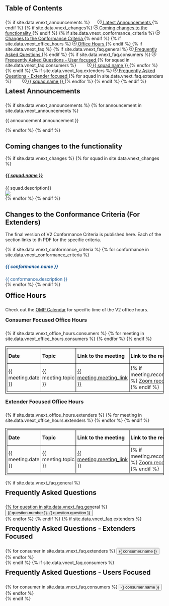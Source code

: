 ---
---

<!-- SPDX-License-Identifier: CC-BY-4.0 -->
<!-- Copyright Contributors to the Zowe project. -->

<style>
table, th, td {
  border: 1px solid black;
  padding: 4px;
}

.faq-hide {
  display: none;
}

.bluebackground.conformance-criteria h5, .bluebackground.conformance-criteria .card-text, .bluebackground.conformance-criteria .card-body {
  color: #145391;
}

p .card-black {
  color: black;
}
</style>
<script src="https://cdn.jsdelivr.net/remarkable/1.7.1/remarkable.min.js"></script>

<section class="whitebackground">
  <h1 id="download" style="margin-bottom: 1.5rem">Table of Contents</h1>

  <div class="d-flex flex-column">
      {% if site.data.vnext_announcements %}
        <a href="#latest-announcements" class="card-link" style="margin-left: 1.25rem">
        <svg width="1em" height="1em" viewBox="0 0 16 16" class="bi bi-arrow-right-circle" fill="currentColor" xmlns="http://www.w3.org/2000/svg"> <path fill-rule="evenodd" d="M8 15A7 7 0 1 0 8 1a7 7 0 0 0 0 14zm0 1A8 8 0 1 0 8 0a8 8 0 0 0 0 16z"/> <path fill-rule="evenodd" d="M7.646 11.354a.5.5 0 0 1 0-.708L10.293 8 7.646 5.354a.5.5 0 1 1 .708-.708l3 3a.5.5 0 0 1 0 .708l-3 3a.5.5 0 0 1-.708 0z"/> <path fill-rule="evenodd" d="M4.5 8a.5.5 0 0 1 .5-.5h5a.5.5 0 0 1 0 1H5a.5.5 0 0 1-.5-.5z"/></svg>
        Latest Announcements 
        </a>
      {% endif %}
      {% if site.data.vnext_changes%}
        <a href="#coming-changes" class="card-link">
        <svg width="1em" height="1em" viewBox="0 0 16 16" class="bi bi-arrow-right-circle" fill="currentColor" xmlns="http://www.w3.org/2000/svg"> <path fill-rule="evenodd" d="M8 15A7 7 0 1 0 8 1a7 7 0 0 0 0 14zm0 1A8 8 0 1 0 8 0a8 8 0 0 0 0 16z"/> <path fill-rule="evenodd" d="M7.646 11.354a.5.5 0 0 1 0-.708L10.293 8 7.646 5.354a.5.5 0 1 1 .708-.708l3 3a.5.5 0 0 1 0 .708l-3 3a.5.5 0 0 1-.708 0z"/> <path fill-rule="evenodd" d="M4.5 8a.5.5 0 0 1 .5-.5h5a.5.5 0 0 1 0 1H5a.5.5 0 0 1-.5-.5z"/></svg>
        Coming changes to the functionality
        </a>
      {% endif %}
      {% if site.data.vnext_conformance_criteria %}
        <a href="#conformance-changes" class="card-link">
        <svg width="1em" height="1em" viewBox="0 0 16 16" class="bi bi-arrow-right-circle" fill="currentColor" xmlns="http://www.w3.org/2000/svg"> <path fill-rule="evenodd" d="M8 15A7 7 0 1 0 8 1a7 7 0 0 0 0 14zm0 1A8 8 0 1 0 8 0a8 8 0 0 0 0 16z"/> <path fill-rule="evenodd" d="M7.646 11.354a.5.5 0 0 1 0-.708L10.293 8 7.646 5.354a.5.5 0 1 1 .708-.708l3 3a.5.5 0 0 1 0 .708l-3 3a.5.5 0 0 1-.708 0z"/> <path fill-rule="evenodd" d="M4.5 8a.5.5 0 0 1 .5-.5h5a.5.5 0 0 1 0 1H5a.5.5 0 0 1-.5-.5z"/></svg>
        Changes to the Conformance Criteria
        </a>
      {% endif %}
      {% if site.data.vnext_office_hours %}
        <a href="#office-hours" class="card-link">
        <svg width="1em" height="1em" viewBox="0 0 16 16" class="bi bi-arrow-right-circle" fill="currentColor" xmlns="http://www.w3.org/2000/svg"> <path fill-rule="evenodd" d="M8 15A7 7 0 1 0 8 1a7 7 0 0 0 0 14zm0 1A8 8 0 1 0 8 0a8 8 0 0 0 0 16z"/> <path fill-rule="evenodd" d="M7.646 11.354a.5.5 0 0 1 0-.708L10.293 8 7.646 5.354a.5.5 0 1 1 .708-.708l3 3a.5.5 0 0 1 0 .708l-3 3a.5.5 0 0 1-.708 0z"/> <path fill-rule="evenodd" d="M4.5 8a.5.5 0 0 1 .5-.5h5a.5.5 0 0 1 0 1H5a.5.5 0 0 1-.5-.5z"/></svg>
        Office Hours
        </a>
      {% endif %}
      {% if site.data.vnext_faq %}
        {% if site.data.vnext_faq.general %}
          <a href="#faq" class="card-link">
          <svg width="1em" height="1em" viewBox="0 0 16 16" class="bi bi-arrow-right-circle" fill="currentColor" xmlns="http://www.w3.org/2000/svg"> <path fill-rule="evenodd" d="M8 15A7 7 0 1 0 8 1a7 7 0 0 0 0 14zm0 1A8 8 0 1 0 8 0a8 8 0 0 0 0 16z"/> <path fill-rule="evenodd" d="M7.646 11.354a.5.5 0 0 1 0-.708L10.293 8 7.646 5.354a.5.5 0 1 1 .708-.708l3 3a.5.5 0 0 1 0 .708l-3 3a.5.5 0 0 1-.708 0z"/> <path fill-rule="evenodd" d="M4.5 8a.5.5 0 0 1 .5-.5h5a.5.5 0 0 1 0 1H5a.5.5 0 0 1-.5-.5z"/></svg>
          Frequently Asked Questions
          </a>
        {% endif %}
        {% if site.data.vnext_faq.consumers %} 
          <a href="#faq-users" class="card-link">
          <svg width="1em" height="1em" viewBox="0 0 16 16" class="bi bi-arrow-right-circle" fill="currentColor" xmlns="http://www.w3.org/2000/svg"> <path fill-rule="evenodd" d="M8 15A7 7 0 1 0 8 1a7 7 0 0 0 0 14zm0 1A8 8 0 1 0 8 0a8 8 0 0 0 0 16z"/> <path fill-rule="evenodd" d="M7.646 11.354a.5.5 0 0 1 0-.708L10.293 8 7.646 5.354a.5.5 0 1 1 .708-.708l3 3a.5.5 0 0 1 0 .708l-3 3a.5.5 0 0 1-.708 0z"/> <path fill-rule="evenodd" d="M4.5 8a.5.5 0 0 1 .5-.5h5a.5.5 0 0 1 0 1H5a.5.5 0 0 1-.5-.5z"/></svg>
          Frequently Asked Questions - User focused
          </a>
          {% for squad in site.data.vnext_faq.consumers %}
            <a href="#{{ squad.id }}-hours" class="card-link" style="margin-left: 30px;">
            <svg width="1em" height="1em" viewBox="0 0 16 16" class="bi bi-arrow-right-circle" fill="currentColor" xmlns="http://www.w3.org/2000/svg"> <path fill-rule="evenodd" d="M8 15A7 7 0 1 0 8 1a7 7 0 0 0 0 14zm0 1A8 8 0 1 0 8 0a8 8 0 0 0 0 16z"/> <path fill-rule="evenodd" d="M7.646 11.354a.5.5 0 0 1 0-.708L10.293 8 7.646 5.354a.5.5 0 1 1 .708-.708l3 3a.5.5 0 0 1 0 .708l-3 3a.5.5 0 0 1-.708 0z"/> <path fill-rule="evenodd" d="M4.5 8a.5.5 0 0 1 .5-.5h5a.5.5 0 0 1 0 1H5a.5.5 0 0 1-.5-.5z"/></svg>
            {{ squad.name }}
            </a>          
          {% endfor %}
        {% endif %}
        {% if site.data.vnext_faq.extenders %}
          <a href="#faq-extenders" class="card-link">
          <svg width="1em" height="1em" viewBox="0 0 16 16" class="bi bi-arrow-right-circle" fill="currentColor" xmlns="http://www.w3.org/2000/svg"> <path fill-rule="evenodd" d="M8 15A7 7 0 1 0 8 1a7 7 0 0 0 0 14zm0 1A8 8 0 1 0 8 0a8 8 0 0 0 0 16z"/> <path fill-rule="evenodd" d="M7.646 11.354a.5.5 0 0 1 0-.708L10.293 8 7.646 5.354a.5.5 0 1 1 .708-.708l3 3a.5.5 0 0 1 0 .708l-3 3a.5.5 0 0 1-.708 0z"/> <path fill-rule="evenodd" d="M4.5 8a.5.5 0 0 1 .5-.5h5a.5.5 0 0 1 0 1H5a.5.5 0 0 1-.5-.5z"/></svg>
          Frequently Asked Questions - Extender focused
          </a>
          {% for squad in site.data.vnext_faq.extenders %}
            <a href="#{{ squad.id }}-hours" class="card-link" style="margin-left: 30px;">
            <svg width="1em" height="1em" viewBox="0 0 16 16" class="bi bi-arrow-right-circle" fill="currentColor" xmlns="http://www.w3.org/2000/svg"> <path fill-rule="evenodd" d="M8 15A7 7 0 1 0 8 1a7 7 0 0 0 0 14zm0 1A8 8 0 1 0 8 0a8 8 0 0 0 0 16z"/> <path fill-rule="evenodd" d="M7.646 11.354a.5.5 0 0 1 0-.708L10.293 8 7.646 5.354a.5.5 0 1 1 .708-.708l3 3a.5.5 0 0 1 0 .708l-3 3a.5.5 0 0 1-.708 0z"/> <path fill-rule="evenodd" d="M4.5 8a.5.5 0 0 1 .5-.5h5a.5.5 0 0 1 0 1H5a.5.5 0 0 1-.5-.5z"/></svg>
            {{ squad.name }}
            </a>        
          {% endfor %}
        {% endif %}
      {% endif %}
  </div>

  <div>
    <h2 style="margin-bottom: 1.5rem; margin-top: 2%" id="latest-announcements">Latest Announcements</h2>
    {% if site.data.vnext_announcements %}
      {% for announcement in site.data.vnext_announcements %}
      <p class="md-transform">{{ announcement.announcement }}</p>
      {% endfor %}
    {% endif %}
  </div>

  <h2 id="coming-changes">Coming changes to the functionality</h2>
  {% if site.data.vnext_changes %}
    {% for squad in site.data.vnext_changes %}
      <div class="card mb-3">
        <div class="card-body">
          <div class="d-flex align-items-baseline">
            <h5 class="text-left"><a href="{{ squad.homepage_link }}">{{ squad.name }}</a></h5>
          </div>
          <div class="row">
            <div class="col-md-7 col-sm order-last order-sm-first md-transform">
              {{ squad.description}}
            </div>
            <div class="col-md-3 col-sm order-first order-sm-last">
              <img class="image-zowe-use" src="{{ squad.image }}">
            </div>
          </div>
        </div>
      </div>
    {% endfor %}
  {% endif %}

<section class="bluebackground conformance-criteria">

  <h2 id="conformance-changes">Changes to the Conformance Criteria (For Extenders) </h2>

  <p>The final version of V2 Conformance Criteria is published here. Each of the section links to th PDF for the specific criteria.</p>

  {% if site.data.vnext_conformance_criteria %}
    {% for conformance in site.data.vnext_conformance_criteria %}
      <div class="card mb-3">
        <div class="card-body">
          <div class="d-flex align-items-baseline">
            <h5 class="text-left">{{ conformance.name }}</h5>
          </div>
          <div class="md-transform">{{ conformance.description }}</div>
        </div>
      </div>
    {% endfor %}
  {% endif %}
</section>

<section class="whitebackground">
  <div id="office-hours">
    <h2 style="margin-bottom: 1.5rem; margin-top: 2%">Office Hours</h2>
    <p>Check out the <a href="https://lists.openmainframeproject.org/g/zowe-dev/calendar">OMP Calendar</a> for specific time of the V2 office hours.</p>
    <h3 style="margin-bottom: 1.5rem; margin-top: 2%">Consumer Focused Office Hours</h3>
    <table>
    <tr>
    <td><b>Date</b></td>
    <td><b>Topic</b></td>
    <td><b>Link to the meeting</b></td>
    <td><b>Link to the recording</b></td>
    <td><b>Links to the materials</b></td>
    </tr>
    {% if site.data.vnext_office_hours.consumers %}
      {% for meeting in site.data.vnext_office_hours.consumers %}
        <tr>
          <td>{{ meeting.date }}</td>
          <td>{{ meeting.topic }}</td>
          <td><a href="{{ meeting.meeting_link }}">{{ meeting.meeting_link }}</a></td>
          <td>
            {% if meeting.recording_link %}
              <a href="{{ meeting.recording_link }}">Zoom recording</a>
            {% endif %}
          </td>
          <td>
            {% if meeting.materials_link %}
              <a href="{{ meeting.materials_link }}">Presentation</a>
            {% endif %}
          </td>
        </tr>
      {% endfor %}
    {% endif %}
    </table>
    <h3 style="margin-bottom: 1.5rem; margin-top: 2%">Extender Focused Office Hours</h3>
    <table>
    <tr>
    <td><b>Date</b></td>
    <td><b>Topic</b></td>
    <td><b>Link to the meeting</b></td>
    <td><b>Link to the recording</b></td>
    <td><b>Links to the materials</b></td>
    </tr>
    {% if site.data.vnext_office_hours.extenders %}
      {% for meeting in site.data.vnext_office_hours.extenders %}
        <tr>
          <td>{{ meeting.date }}</td>
          <td>{{ meeting.topic }}</td>
          <td><a href="{{ meeting.meeting_link }}">{{ meeting.meeting_link }}</a></td>
          <td>
            {% if meeting.recording_link %}
              <a href="{{ meeting.recording_link }}">Zoom recording</a>
            {% endif %}
          </td>
          <td>
            {% if meeting.materials_link %}
              <a href="{{ meeting.materials_link }}">Presentation</a>
            {% endif %}
          </td>
        </tr>
      {% endfor %}
    {% endif %}
    </table>
  </div>

</section>

<section class="bluebackground">

  <script>
    function toggle(id) {
      var x = document.getElementById(id);
      if (x.className.indexOf("faq-hide") == -1) {
        x.className += " faq-hide";
      } else {
        x.className = x.className.replace(" faq-hide", "");
      }
    }
  </script>

  <div>
    {% if site.data.vnext_faq.general %}
      <h2 style="margin-bottom: 1.5rem; margin-top: 2%" id="faq">Frequently Asked Questions</h2>
      {% for question in site.data.vnext_faq.general %}
      <div>
        <button onclick="toggle('question-{{ question.number }}')" class="w3-button w3-block w3-left-align">
        {{ question.number }}. {{ question.question }}</button>
        <div id="question-{{ question.number }}" class="w3-container faq-hide md-transform">
          {{ question.answer }}
        </div>
      </div>
      {% endfor %}
    {% endif %}
    {% if site.data.vnext_faq.extenders %}
      <h2 style="margin-bottom: 1.5rem; margin-top: 2%" id="faq-extenders">Frequently Asked Questions - Extenders Focused</h2>
      <div>
      {% for consumer in site.data.vnext_faq.extenders %}
        <button id="{{ consumer.id }}-hours" onclick="toggle('{{ consumer.id }}')" class="w3-button w3-block w3-left-align">
        {{ consumer.name }}</button>
        <div id="{{ consumer.id }}" class="w3-container faq-hide">
          {% for question in consumer.questions %}
          <div>
            <button onclick="toggle('{{ consumer.id }}-{{ question.number }}')" class="w3-button w3-block w3-left-align">
              {{ question.number }}. {{ question.question }}
            </button>
            <div id="{{ consumer.id }}-{{ question.number }}" class="w3-container faq-hide md-transform">
              {{ question.answer}}
            </div>
          </div>
          {% endfor %}
        </div>
      {% endfor %}
      </div>
    {% endif %}
    {% if site.data.vnext_faq.consumers %}
      <h2 style="margin-bottom: 1.5rem; margin-top: 2%" id="faq-users">Frequently Asked Questions - Users Focused</h2>
      <div>
      {% for consumer in site.data.vnext_faq.consumers %}
        <button id="{{ consumer.id }}-hours" onclick="toggle('{{ consumer.id }}')" class="w3-button w3-block w3-left-align">
        {{ consumer.name }}</button>
        <div id="{{ consumer.id }}" class="w3-container faq-hide">
          {% for question in consumer.questions %}
          <div>
            <button onclick="toggle('{{ consumer.id }}-{{ question.number }}')" class="w3-button w3-block w3-left-align">
              {{ question.number }}. {{ question.question }}
            </button>
            <div id="{{ consumer.id }}-{{ question.number }}" class="w3-container faq-hide md-transform">
              {{ question.answer}}
            </div>
          </div>
          {% endfor %}
        </div>
      {% endfor %}
      </div>
    {% endif %}
  </div> 

</section>

<script type="text/javascript" defer>
  var md = new Remarkable();
  var elementsToTransform = document.getElementsByClassName("md-transform");
  for (var i = 0; i < elementsToTransform.length; i++) {
    elementsToTransform[i].innerHTML = md.render(elementsToTransform[i].innerHTML);
  }
</script>
